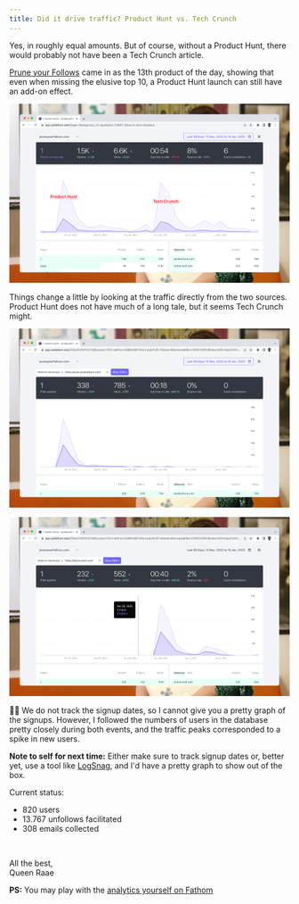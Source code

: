 ```yaml
---
title: Did it drive traffic? Product Hunt vs. Tech Crunch
---
```


Yes, in roughly equal amounts. But of course, without a Product Hunt, there would probably not have been a Tech Crunch article.

[Prune your Follows](https://pruneyourfollows.com/) came in as the 13th product of the day, showing that even when missing the elusive top 10, a Product Hunt launch can still have an add-on effect.

[![Full analytics for the last 30 days](./analytics-both.png)](https://app.usefathom.com/share/lfdkntld/pruneyourfollows.com)

Things change a little by looking at the traffic directly from the two sources. Product Hunt does not have much of a long tale, but it seems Tech Crunch might.

[![Product Hunt Traffic](./product-hunt.png)](https://app.usefathom.com/share/lfdkntld/pruneyourfollows.com)

[![Tech Crunch Traffic](./tech-crunch.png)](https://app.usefathom.com/share/lfdkntld/pruneyourfollows.com)

🤦‍♀️ We do not track the signup dates, so I cannot give you a pretty graph of the signups. However, I followed the numbers of users in the database pretty closely during both events, and the traffic peaks corresponded to a spike in new users.

**Note to self for next time:** Either make sure to track signup dates or, better yet, use a tool like [LogSnag](https://logsnag.com/), and I'd have a pretty graph to show out of the box.

Current status:

- 820 users
- 13.767 unfollows facilitated
- 308 emails collected

&nbsp;

All the best,  
Queen Raae

**PS:** You may play with the [analytics yourself on Fathom](https://app.usefathom.com/share/lfdkntld/pruneyourfollows.com)
